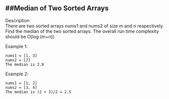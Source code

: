 ##Median of Two Sorted Arrays
---
Description<br/>
There are two sorted arrays nums1 and nums2 of size m and n respectively.
Find the median of the two sorted arrays. The overall run time complexity should be O(log (m+n)).

Example 1:<br/>
```
nums1 = [1, 3]
nums2 = [2]
The median is 2.0
```
Example 2:<br/>
```
nums1 = [1, 2]
nums2 = [3, 4]
The median is (2 + 3)/2 = 2.5
```